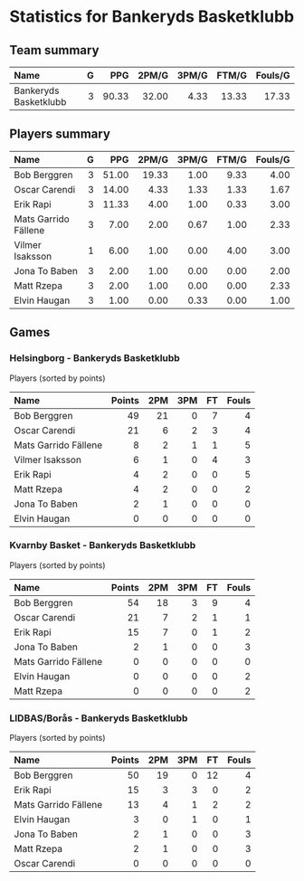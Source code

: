 # Statistics for Bankeryds Basketklubb

## Team summary

| Name | G | PPG | 2PM/G | 3PM/G | FTM/G | Fouls/G |
|:-----|--:|----:|------:|------:|------:|--------:|
| Bankeryds Basketklubb | 3 | 90.33 | 32.00 | 4.33 | 13.33 | 17.33 |

## Players summary

| Name | G | PPG | 2PM/G | 3PM/G | FTM/G | Fouls/G |
|:-----|--:|----:|------:|------:|------:|--------:|
| Bob Berggren | 3 | 51.00 | 19.33 | 1.00 | 9.33 | 4.00 |
| Oscar Carendi | 3 | 14.00 | 4.33 | 1.33 | 1.33 | 1.67 |
| Erik Rapi | 3 | 11.33 | 4.00 | 1.00 | 0.33 | 3.00 |
| Mats Garrido Fällene | 3 | 7.00 | 2.00 | 0.67 | 1.00 | 2.33 |
| Vilmer Isaksson | 1 | 6.00 | 1.00 | 0.00 | 4.00 | 3.00 |
| Jona To Baben | 3 | 2.00 | 1.00 | 0.00 | 0.00 | 2.00 |
| Matt Rzepa | 3 | 2.00 | 1.00 | 0.00 | 0.00 | 2.33 |
| Elvin Haugan | 3 | 1.00 | 0.00 | 0.33 | 0.00 | 1.00 |

## Games

### Helsingborg - Bankeryds Basketklubb

Players (sorted by points)

| Name | Points | 2PM | 3PM | FT | Fouls |
|:-----|-------:|----:|----:|---:|------:|
| Bob Berggren | 49 | 21 |  0 |  7 |  4 |
| Oscar Carendi | 21 |  6 |  2 |  3 |  4 |
| Mats Garrido Fällene |  8 |  2 |  1 |  1 |  5 |
| Vilmer Isaksson |  6 |  1 |  0 |  4 |  3 |
| Erik Rapi |  4 |  2 |  0 |  0 |  5 |
| Matt Rzepa |  4 |  2 |  0 |  0 |  2 |
| Jona To Baben |  2 |  1 |  0 |  0 |  0 |
| Elvin Haugan |  0 |  0 |  0 |  0 |  0 |

### Kvarnby Basket - Bankeryds Basketklubb

Players (sorted by points)

| Name | Points | 2PM | 3PM | FT | Fouls |
|:-----|-------:|----:|----:|---:|------:|
| Bob Berggren | 54 | 18 |  3 |  9 |  4 |
| Oscar Carendi | 21 |  7 |  2 |  1 |  1 |
| Erik Rapi | 15 |  7 |  0 |  1 |  2 |
| Jona To Baben |  2 |  1 |  0 |  0 |  3 |
| Mats Garrido Fällene |  0 |  0 |  0 |  0 |  0 |
| Elvin Haugan |  0 |  0 |  0 |  0 |  2 |
| Matt Rzepa |  0 |  0 |  0 |  0 |  2 |

### LIDBAS/Borås - Bankeryds Basketklubb

Players (sorted by points)

| Name | Points | 2PM | 3PM | FT | Fouls |
|:-----|-------:|----:|----:|---:|------:|
| Bob Berggren | 50 | 19 |  0 | 12 |  4 |
| Erik Rapi | 15 |  3 |  3 |  0 |  2 |
| Mats Garrido Fällene | 13 |  4 |  1 |  2 |  2 |
| Elvin Haugan |  3 |  0 |  1 |  0 |  1 |
| Jona To Baben |  2 |  1 |  0 |  0 |  3 |
| Matt Rzepa |  2 |  1 |  0 |  0 |  3 |
| Oscar Carendi |  0 |  0 |  0 |  0 |  0 |

